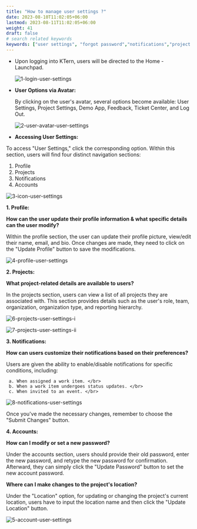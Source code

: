 ```yaml
---
title: "How to manage user settings ?"
date: 2023-08-10T11:02:05+06:00
lastmod: 2023-08-11T11:02:05+06:00
weight: 41
draft: false
# search related keywords
keywords: ["user settings", "forgot password","notifications","project settings"]
---
```


<ul>
<li>
Upon logging into KTern, users will be directed to the Home - Launchpad. 
</li>
 
![1-login-user-settings](https://storage.googleapis.com/ktern-public-files/product-documentation/Digital%20Projects/User%20Settings/1-login-user-settings.png)

<li>

**User Options via Avatar:**
</li>

By clicking on the user's avatar, several options become available: User Settings, Project Settings, Demo App, Feedback, Ticket Center, and Log Out.

![2-user-avatar-user-settings](https://storage.googleapis.com/ktern-public-files/product-documentation/Digital%20Projects/User%20Settings/2-user-avatar-user-settings.png)

<li>

**Accessing User Settings:**
</li>
</ul>

To access "User Settings," click the corresponding option. Within this section, users will find four distinct navigation sections:

   1. Profile </br>
   2. Projects </br>
   3. Notifications </br>
   4. Accounts </br>

![3-icon-user-settings](https://storage.googleapis.com/ktern-public-files/product-documentation/Digital%20Projects/User%20Settings/3-icon-user-settings.png)

**1. Profile:** 

**How can the user update their profile information & what specific details can the user modify?**

Within the profile section, the user can update their profile picture, view/edit their name, email, and bio. Once changes are made, they need to click on the "Update Profile" button to save the modifications.

![4-profile-user-settings](https://storage.googleapis.com/ktern-public-files/product-documentation/Digital%20Projects/User%20Settings/4-profile-user-settings.png)

**2. Projects:** 

**What project-related details are available to users?**

In the projects section, users can view a list of all projects they are associated with. This section provides details such as the user's role, team, organization, organization type, and reporting hierarchy.

![6-projects-user-settings-i](https://storage.googleapis.com/ktern-public-files/product-documentation/Digital%20Projects/User%20Settings/6-projects-user-settings-i.png)

![7-projects-user-settings-ii](https://storage.googleapis.com/ktern-public-files/product-documentation/Digital%20Projects/User%20Settings/7-projects-user-settings-ii.png)

**3. Notifications:** 

**How can users customize their notifications based on their preferences?**

Users are given the ability to enable/disable notifications for specific conditions, including: 

     a. When assigned a work item. </br>
     b. When a work item undergoes status updates. </br>
     c. When invited to an event. </br>

![8-notifications-user-settings](https://storage.googleapis.com/ktern-public-files/product-documentation/Digital%20Projects/User%20Settings/8-notifications-user-settings.png)

Once you've made the necessary changes, remember to choose the "Submit Changes" button.

**4. Accounts:** 

**How can I modify or set a new password?**

Under the accounts section, users should provide their old password, enter the new password, and retype the new password for confirmation. Afterward, they can simply click the "Update Password" button to set the new account password.

**Where can I make changes to the project's location?**

Under the "Location" option, for updating or changing the project's current location, users have to input the location name and then click the "Update Location" button.

![5-account-user-settings](https://storage.googleapis.com/ktern-public-files/product-documentation/Digital%20Projects/User%20Settings/5-account-user-settings.png)
